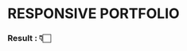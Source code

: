# RESPONSIVE PORTFOLIO

### **Result : 👇🏻**

<a href="https://zennmht.github.io/responsive-portfolio/"></a>
